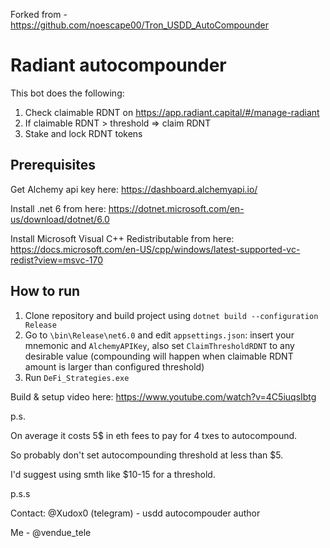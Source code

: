 Forked from - https://github.com/noescape00/Tron_USDD_AutoCompounder 


# Radiant autocompounder

This bot does the following: 

1.  Check claimable RDNT on https://app.radiant.capital/#/manage-radiant
2. If claimable RDNT > threshold => claim RDNT
3. Stake and lock RDNT tokens



## Prerequisites

Get Alchemy api key here: https://dashboard.alchemyapi.io/

Install .net 6 from here: https://dotnet.microsoft.com/en-us/download/dotnet/6.0

Install Microsoft Visual C++ Redistributable from here: https://docs.microsoft.com/en-US/cpp/windows/latest-supported-vc-redist?view=msvc-170

## How to run

1. Clone repository and build project using `dotnet build --configuration Release`
2. Go to `\bin\Release\net6.0` and edit `appsettings.json`: insert your mnemonic and `AlchemyAPIKey`, also set `ClaimThresholdRDNT` to any desirable value (compounding will happen when claimable RDNT amount is larger than configured threshold)
3. Run `DeFi_Strategies.exe`



Build & setup video here: https://www.youtube.com/watch?v=4C5iuqsIbtg





p.s.

On average it costs 5$ in eth fees to pay for 4 txes to autocompound. 

So probably don't set autocompounding threshold at less than $5. 

I'd suggest using smth like $10-15 for a threshold. 



p.s.s

Contact: @Xudox0 (telegram) - usdd autocompouder author

Me - @vendue_tele
